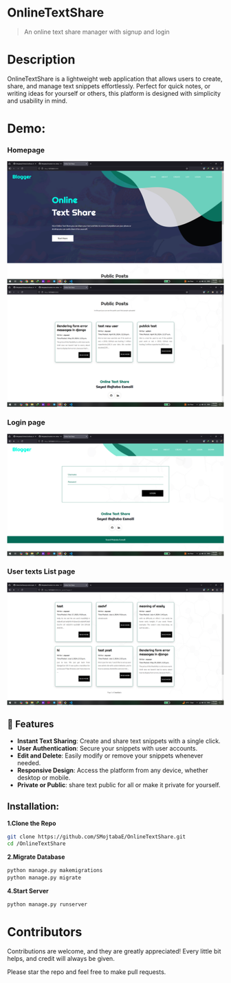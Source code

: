 # OnlineTextShare
> An online text share manager with signup and login
# Description

OnlineTextShare is a lightweight web application that allows users to create, share, and manage text snippets effortlessly. Perfect for quick notes, or writing ideas for yourself or others, this platform is designed with simplicity and usability in mind.

# Demo:
### Homepage

![HomePage Demo](img/home1.png)
![HomePage Demo](img/home2.png)
### Login page
![Login Page Demo](img/login.png)
### User texts List page
![List Page Demo](img/list.png)

## 🚀 Features

- **Instant Text Sharing**: Create and share text snippets with a single click.
- **User Authentication**: Secure your snippets with user accounts.
- **Edit and Delete**: Easily modify or remove your snippets whenever needed.
- **Responsive Design**: Access the platform from any device, whether desktop or mobile.
- **Private or Public**: share text public for all or make it private for yourself.

## Installation:
**1.Clone the Repo**
```sh
git clone https://github.com/SMojtabaE/OnlineTextShare.git
cd /OnlineTextShare
```

**2.Migrate Database**
```sh
python manage.py makemigrations
python manage.py migrate
```
**4.Start Server**
```sh
python manage.py runserver
```
# Contributors
Contributions are welcome, and they are greatly appreciated! Every little bit helps, and credit will always be given.<br/>

Please star the repo and feel free to make pull requests.


